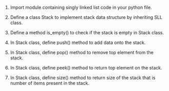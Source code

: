
1. Import module containing singly linked list code in your python file.

2. Define a class Stack to implement stack data structure by inheriting SLL class.

3. Define a method is_empty() to check if the stack is empty in Stack class.

4. In Stack class, define push() method to add data onto the stack.

5. In Stack class, define pop() method to remove top element from the stack.

6. In Stack class, define peek() method to return top element on the stack.

7. In Stack class, define size() method to return size of the stack that is number of items present in the stack.
